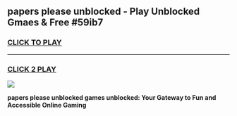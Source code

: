 
## papers please unblocked - Play Unblocked Gmaes & Free #59ib7
<h3>
<a href="https://news.freeplayer.one?title=papers_please_unblocked&ref=24F">CLICK TO PLAY</a></h3>
<hr>

<h3>
<a href="https://news.freeplayer.one?title=papers_please_unblocked&ref=24F">CLICK 2 PLAY</a>
  
</h3>

<a href="https://news.freeplayer.one?title=papers_please_unblocked&ref=24F/"><img src="https://clearcache.store/games.png"></a>


**papers please unblocked games unblocked: Your Gateway to Fun and Accessible Online Gaming**
